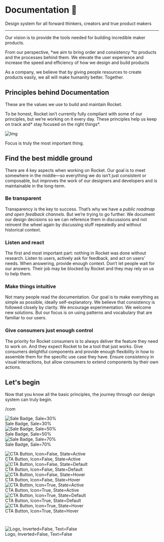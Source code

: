 
# Documentation 🚀

Design system for all forward thinkers, creators and true product makers

---

Our vision is to provide the tools needed for building incredible maker products.

From our perspective, *we aim to bring order and consistency *to products and the processes behind them. We elevate the user experience and increase the speed and efficiency of how we design and build products

As a company, we believe that by giving people resources to create products easily, we all will make humanity better. Together.

## Principles behind Documentation

These are the values we use to build and maintain Rocket.

To be honest, Rocket isn’t currently fully compliant with some of our principles, but we’re working on it every day. These principles help us keep on track and* stay focused on the right things*.

![Img](https://studio-assets.supernova.io/design-systems/14533/9289758a-6300-472a-bbc6-a57098081abf.jpeg?Expires=1990828800&Policy=eyJTdGF0ZW1lbnQiOlt7IlJlc291cmNlIjoiaHR0cHM6Ly9zdHVkaW8tYXNzZXRzLnN1cGVybm92YS5pby9kZXNpZ24tc3lzdGVtcy8xNDUzMy85Mjg5NzU4YS02MzAwLTQ3MmEtYmJjNi1hNTcwOTgwODFhYmYuanBlZyIsIkNvbmRpdGlvbiI6eyJEYXRlTGVzc1RoYW4iOnsiQVdTOkVwb2NoVGltZSI6MTk5MDgyODgwMH19fV19&Signature=E9DL6D-ZtS~4qaH18y5tnHC4gtpQUzZb85NmDFMuezn~MaWHPSumzBv6tXkxGqSgGyKh~9FaYnbfHkcJhU~4F~jdbuY70gbRxUpvnBtyCpz8o0mci-d2A9WoIZ3RGl11izD3c2WMfUaKhSaFlUw8cTGP-9vrqeUi58O2P4zYT9eAeyvOIFzQXgIgljhxiB9mIVU5a4j1vDL8ntJpagEZukKRskOgMrrB4LNQ-nRsvXFF7W5C5EkdoZPZf4jFxcQu2Yj6M9-bqNBXubYMsYYhEXqvqUOAnYVaE59E5PSSe43HKv2gp1ajSJ3ttHtTtCITO8Vyfh1FoTl03Z18ki8iZg__&Key-Pair-Id=APKAJGK34LCCAUR7N6LA)

Focus is truly the most important thing.

## Find the best middle ground

There are 4 key aspects when working on Rocket. Our goal is to meet somewhere in the middle—so everything we do isn’t just consistent or composable, but improves the work of our designers and developers and is maintainable in the long-term.

### Be transparent

Transparency is the key to success. That’s why we have a *public roadmap and open feedback channels*. But we’re trying to go further. We document our design decisions so we can reference them in discussions and not reinvent the wheel again by discussing stuff repeatedly and without historical context.

### Listen and react

The first and most important part: nothing in Rocket was done without research. Listen to users, actively ask for feedback, and act on users’ needs. When answering, provide enough context. Don’t let people wait for our answers. Their job may be blocked by Rocket and they may rely on us to help them.

### Make things intuitive

Not many people read the documentation. Our goal is to make everything as simple as possible, ideally self-explanatory. We believe that consistency is followed closely by clarity. We encourage experimentation. We welcome new solutions. But our focus is on using patterns and vocabulary that are familiar to our users.

### Give consumers just enough control

The priority for Rocket consumers is to always deliver the feature they need to work on. And they expect Rocket to be a tool that just works. Give consumers delightful components and provide enough flexibility in how to assemble them for the specific use case they have. Ensure consistency in visual interactions, but allow consumers to extend components by their own actions.

## Let's begin

Now that you know all the basic principles, the journey through our design system can truly begin.

/com

  
![Sale Badge, Sale=30%](https://studio-assets.supernova.io/design-systems/14533/136e307d-dac3-45b9-abf5-ff2c54543423.png?Expires=1990828800&Policy=eyJTdGF0ZW1lbnQiOlt7IlJlc291cmNlIjoiaHR0cHM6Ly9zdHVkaW8tYXNzZXRzLnN1cGVybm92YS5pby9kZXNpZ24tc3lzdGVtcy8xNDUzMy8xMzZlMzA3ZC1kYWMzLTQ1YjktYWJmNS1mZjJjNTQ1NDM0MjMucG5nIiwiQ29uZGl0aW9uIjp7IkRhdGVMZXNzVGhhbiI6eyJBV1M6RXBvY2hUaW1lIjoxOTkwODI4ODAwfX19XX0_&Signature=eNg26nqCqX-ewy9IVvQop0ktlKte~TjPkIVwzedlYpYzXI~oI0Bfys2xyNywzFqbNEWT7Wmj5Db37Ltq9eTnvymKg9dJnXphoOgqmZBT6qKjRH-idsIOxlFn~B3Mx2X0bQQEN8YeC0ISb45i1IEN7BLHr2a3qujgJ-knPWo4~LXPCz5iYaD8OJY7iv2fZvHXiM3rCbr1F93zJjO~4tFYxwFUMg6P2qRMN-t9mg27ffoN6C1MBdViUT36nCwUftA6toc8al719~u27uloUbeNzmL88EnWlaQKDNcyvVUOVLXuxNBVjVeUOjK0yw7Hpq6sJxhS2jZDlOzxEbJE4xqicA__&Key-Pair-Id=APKAJGK34LCCAUR7N6LA)  
Sale Badge, Sale=30%  
![Sale Badge, Sale=50%](https://studio-assets.supernova.io/design-systems/14533/d52c367e-881a-4457-a820-7205f5942ec5.png?Expires=1990828800&Policy=eyJTdGF0ZW1lbnQiOlt7IlJlc291cmNlIjoiaHR0cHM6Ly9zdHVkaW8tYXNzZXRzLnN1cGVybm92YS5pby9kZXNpZ24tc3lzdGVtcy8xNDUzMy9kNTJjMzY3ZS04ODFhLTQ0NTctYTgyMC03MjA1ZjU5NDJlYzUucG5nIiwiQ29uZGl0aW9uIjp7IkRhdGVMZXNzVGhhbiI6eyJBV1M6RXBvY2hUaW1lIjoxOTkwODI4ODAwfX19XX0_&Signature=XEY5Fc1qwUffkpAuoPAOH1u4YuRD9FKLevvnY9qX8FWf97AXm39WZNXy1xIUP9EfHCfUFjPEsAnlHHBU8hiNfa9J~nlZ4xYkOBzdL~UgAF79KBa931zu8Sd9T9Q81mpRDuTzJhPl6D69EhsquZpbDQafOu076vnMf6oTBUmLfosjKLWRH4rWesLud~blZGsJRDR3Pb941SYd0bQeiuvG1ocBPO6lXv6P0M9~G0ac3GLsWUZvqnx4TT9SCHnmUw-HRyZL1pGzKPjaiOOsjZaRiyIawqefZ6razhV9PmAX~LreBVlgZDUSucgfrRNXu5pKl-zm~tnONsntyY01GUcjpw__&Key-Pair-Id=APKAJGK34LCCAUR7N6LA)  
Sale Badge, Sale=50%  
![Sale Badge, Sale=70%](https://studio-assets.supernova.io/design-systems/14533/5b7133fc-764b-4f8a-b1c6-f9070e697c68.png?Expires=1990828800&Policy=eyJTdGF0ZW1lbnQiOlt7IlJlc291cmNlIjoiaHR0cHM6Ly9zdHVkaW8tYXNzZXRzLnN1cGVybm92YS5pby9kZXNpZ24tc3lzdGVtcy8xNDUzMy81YjcxMzNmYy03NjRiLTRmOGEtYjFjNi1mOTA3MGU2OTdjNjgucG5nIiwiQ29uZGl0aW9uIjp7IkRhdGVMZXNzVGhhbiI6eyJBV1M6RXBvY2hUaW1lIjoxOTkwODI4ODAwfX19XX0_&Signature=Ta1Tu~q3h7lYe5aSICrF66qvf7Q2RER5Pagm9aS3o7Bn2XdXL7VITbPzTtytjStp4Z2bCta9oPKJPvj8cpAVbbileB00jVA2DXCl8V5gQgdV7cv3Q4a1b3bDv7MQYXh04dilIOAqcE-wFBbhxxOcMpsSrMb1R61T0nwg~iBalBAMs8BVttfoaTvludKL2xKoOTVHSDNwNTkL~8l62pbjG~aH3k78v3huEJ7R1BPPxDH2YYCSY5s9y8qDu1ELXqNysPz7SdrPJf3vKY9FuSsCRw9Fsbxrz9ezuXuUl1gTwVu6PhKrVOIXu50lV3Kldwg9KwtB2ikNAEeKeJGGWQErzg__&Key-Pair-Id=APKAJGK34LCCAUR7N6LA)  
Sale Badge, Sale=70%  


  
![CTA Button, Icon=False, State=Active](https://studio-assets.supernova.io/design-systems/14533/b5d4bac3-4f85-4e9f-a121-74ec6214013e.png?Expires=1990828800&Policy=eyJTdGF0ZW1lbnQiOlt7IlJlc291cmNlIjoiaHR0cHM6Ly9zdHVkaW8tYXNzZXRzLnN1cGVybm92YS5pby9kZXNpZ24tc3lzdGVtcy8xNDUzMy9iNWQ0YmFjMy00Zjg1LTRlOWYtYTEyMS03NGVjNjIxNDAxM2UucG5nIiwiQ29uZGl0aW9uIjp7IkRhdGVMZXNzVGhhbiI6eyJBV1M6RXBvY2hUaW1lIjoxOTkwODI4ODAwfX19XX0_&Signature=M3-Z6MCqiNYdEKlhR65ALD4ZD5txHeoTFx9aFbEMUB1X~ASXVZdtX-f8ohVOJtfdVCs-C5HTNU7aVECV6yIurZ4630Zr-qUWj6z4pQKGRAPW0u7NSCCc2rS5jURw8RtAYRLRFhhN0Ok~JiRLH0cwL208uk0PZzNUyaAOp3P~oL2cW5xMMF2mtdGAez1lSUaBxWNGC6lgcPCU6Yn7GZCGe6QUoC~Mj12JqgAAxidFdZDX54L6IFYYZusMK4UN8rNukpZw-rI3xAo8YWUOYhELFDVQGLuR4~QR21VL1aHsPNf834IMmyHXhEKrPBBVsSMWDTFSfoKEaET1pDjRl~TTXA__&Key-Pair-Id=APKAJGK34LCCAUR7N6LA)  
CTA Button, Icon=False, State=Active  
![CTA Button, Icon=False, State=Default](https://studio-assets.supernova.io/design-systems/14533/7cc360f1-232d-4a09-937f-5ff14ba27d8b.png?Expires=1990828800&Policy=eyJTdGF0ZW1lbnQiOlt7IlJlc291cmNlIjoiaHR0cHM6Ly9zdHVkaW8tYXNzZXRzLnN1cGVybm92YS5pby9kZXNpZ24tc3lzdGVtcy8xNDUzMy83Y2MzNjBmMS0yMzJkLTRhMDktOTM3Zi01ZmYxNGJhMjdkOGIucG5nIiwiQ29uZGl0aW9uIjp7IkRhdGVMZXNzVGhhbiI6eyJBV1M6RXBvY2hUaW1lIjoxOTkwODI4ODAwfX19XX0_&Signature=ilPl7ImEHmwt00u5Nmdg2Z6bxX4fJQZMo9YgNFI0VRZirQlVkUy6LMG59E92i9QkOj8JeV1KMC2W28NgQjyFpHX2dRwE7EaIhNMG6zK7tyEISu0mGNbCZiB424ppscQXxq5HsKtl1NBa98ZdfPy0fe2YT7CPT00SWW5lrcd4TvoE6XCIELkXhIWWCNCPzKv39esQAz8rBQFpBeeLBpjA9ta2zYpgb9OTnDFRjz-fBpEkpxsqiLjZmR1w-GW-hmtqGs~2WAdPxpL8DTOmcDiOC1DyZrvlA8Gem15IMLnSw-UacW3bgO1Zi0wvGpDt8WQE9Vc1JPrS9sjYncV1uXGHog__&Key-Pair-Id=APKAJGK34LCCAUR7N6LA)  
CTA Button, Icon=False, State=Default  
![CTA Button, Icon=False, State=Hover](https://studio-assets.supernova.io/design-systems/14533/6e78bea9-8e7b-4cef-b6d3-322d1d93b09b.png?Expires=1990828800&Policy=eyJTdGF0ZW1lbnQiOlt7IlJlc291cmNlIjoiaHR0cHM6Ly9zdHVkaW8tYXNzZXRzLnN1cGVybm92YS5pby9kZXNpZ24tc3lzdGVtcy8xNDUzMy82ZTc4YmVhOS04ZTdiLTRjZWYtYjZkMy0zMjJkMWQ5M2IwOWIucG5nIiwiQ29uZGl0aW9uIjp7IkRhdGVMZXNzVGhhbiI6eyJBV1M6RXBvY2hUaW1lIjoxOTkwODI4ODAwfX19XX0_&Signature=lK~f9NKCJYigbLqlPcdvvzq8iJitErU3HS3GIDPnz7xI5S~KGsESFTZL9F2sNexofOVTjmuoJWxeNCPMHPv9hN2Tu8Tm7WAt3m-InF06O5ctnpnX4q-X2EwzA7FfiCeii7HCftqG0NdV5Mz8oFIng-ub7umfH4xb7Hzyjv6PMbXHjN3uR9IrYzntsHDbAJb4wf71TZ~YI7qfeZllfPTPBS-w19lOte~4V~J730V4Ukm4VBuN7u9xSDtpOJJBqEhyCLGxfCUwDilwXYxPonKkaLczJEWi9idlAv-Za-XAnMosWPeGLkfZzjWiRk6s1PzDaB3x0qPsBPDHfInLQJBKXw__&Key-Pair-Id=APKAJGK34LCCAUR7N6LA)  
CTA Button, Icon=False, State=Hover  
![CTA Button, Icon=True, State=Active](https://studio-assets.supernova.io/design-systems/14533/cc9648e5-9657-42b2-807c-1535425081b4.png?Expires=1990828800&Policy=eyJTdGF0ZW1lbnQiOlt7IlJlc291cmNlIjoiaHR0cHM6Ly9zdHVkaW8tYXNzZXRzLnN1cGVybm92YS5pby9kZXNpZ24tc3lzdGVtcy8xNDUzMy9jYzk2NDhlNS05NjU3LTQyYjItODA3Yy0xNTM1NDI1MDgxYjQucG5nIiwiQ29uZGl0aW9uIjp7IkRhdGVMZXNzVGhhbiI6eyJBV1M6RXBvY2hUaW1lIjoxOTkwODI4ODAwfX19XX0_&Signature=beW1XsIz2QpBKP5u82JBmmufR7oNGUUV9zBGPE7z0cntA5iieWoXIaa9k~FaEY~2Ort8ff-iGXrAAuT4qveNc2~wYpaBTbmi8U8uI4FnwS-n35ilYA1oUZRtkI87NII7gz2t0DKiqYmSCHeX-uemKpXAiV28OurFLDWVASauusEjAnWWiNgajWxQwN3WC72N06-fwwdan-cTg0FhnFlOzNmt0ixvEh-BKgfqxdTbXUTh4TxT-w6FoAD93dYMNDwFV2ZgVJg7ja5eUCutL7DwU8vsFJkSUN4UmWX9ksapwoavxXs9KSbxIrQZeG9gYWc2l3gBkcppnSUKUKdJz3raEA__&Key-Pair-Id=APKAJGK34LCCAUR7N6LA)  
CTA Button, Icon=True, State=Active  
![CTA Button, Icon=True, State=Default](https://studio-assets.supernova.io/design-systems/14533/30b0c30b-68e7-4f4e-a73a-b7589548953a.png?Expires=1990828800&Policy=eyJTdGF0ZW1lbnQiOlt7IlJlc291cmNlIjoiaHR0cHM6Ly9zdHVkaW8tYXNzZXRzLnN1cGVybm92YS5pby9kZXNpZ24tc3lzdGVtcy8xNDUzMy8zMGIwYzMwYi02OGU3LTRmNGUtYTczYS1iNzU4OTU0ODk1M2EucG5nIiwiQ29uZGl0aW9uIjp7IkRhdGVMZXNzVGhhbiI6eyJBV1M6RXBvY2hUaW1lIjoxOTkwODI4ODAwfX19XX0_&Signature=Ub7zsBEUPrCEQIxrI2SzY0N3ZqIV9sOtCi3Ck1QADVMlmqtzwwo00pGwzjt5Em0NTNm1Nti0rHboI01STowV29cR4d8jYkd0PIreieivs6yx3PJb~wa3LRDrBOPMLQ-zFk67WrU-ZaJC8GREsVmGpGnmuqhx~7~xYmrubovXZ7iIqlMx8zfsprzNQMxW1hsP6GTnnW9uQJrLqx4dAZcIYHn9O-dKrmW3okxmwOw3X1ut5wwIrGsHn~d1cyqmGBzAtdFIra5ZerwJm9HuETH2qLvQOFvzupf~bJKZXseJhCTZYSYX4UdU6IxMessRy8Q7bHcZG~-5Qwnp2sYIzGcb2w__&Key-Pair-Id=APKAJGK34LCCAUR7N6LA)  
CTA Button, Icon=True, State=Default  
![CTA Button, Icon=True, State=Hover](https://studio-assets.supernova.io/design-systems/14533/b5fe7a31-e6c6-4b99-baca-be213807f526.png?Expires=1990828800&Policy=eyJTdGF0ZW1lbnQiOlt7IlJlc291cmNlIjoiaHR0cHM6Ly9zdHVkaW8tYXNzZXRzLnN1cGVybm92YS5pby9kZXNpZ24tc3lzdGVtcy8xNDUzMy9iNWZlN2EzMS1lNmM2LTRiOTktYmFjYS1iZTIxMzgwN2Y1MjYucG5nIiwiQ29uZGl0aW9uIjp7IkRhdGVMZXNzVGhhbiI6eyJBV1M6RXBvY2hUaW1lIjoxOTkwODI4ODAwfX19XX0_&Signature=a8Ts-PzMCa6qv0WBX5CJPOeHl1cn8I2aOkTweRl1eP-abi1ZRPvy2rwVHoxciNj-7QyMnvaNi97RN7JA81mnGfdN93kyUCvMSGiEaipCR4VVEDb7GEuV9aRs6v4egEltlQU~8iGp4XCiV2FJJsh0JFKBAawCqWcbi9Vik0c8fcyCyB3K4ca~ztna4qRgjLImH6abgjsLIael5mRdL8WNsLx9CC-hwvjQCCiQhM9w8k77y8eiWYQ5Tt~yEe4FpAKx7NX2513jEjPdzCrRA0dvIgUPX2GF5R3tlLlZoA3G9JggACNk~6Ds3pK0m0UkAF~MaZVA4nOoF5duGDj9W3EbBg__&Key-Pair-Id=APKAJGK34LCCAUR7N6LA)  
CTA Button, Icon=True, State=Hover  


```javascript  
  
```

  
![Logo, Inverted=False, Text=False](https://studio-assets.supernova.io/design-systems/14533/10128fc6-7800-44df-881b-0d43a92d049b.png?Expires=1990828800&Policy=eyJTdGF0ZW1lbnQiOlt7IlJlc291cmNlIjoiaHR0cHM6Ly9zdHVkaW8tYXNzZXRzLnN1cGVybm92YS5pby9kZXNpZ24tc3lzdGVtcy8xNDUzMy8xMDEyOGZjNi03ODAwLTQ0ZGYtODgxYi0wZDQzYTkyZDA0OWIucG5nIiwiQ29uZGl0aW9uIjp7IkRhdGVMZXNzVGhhbiI6eyJBV1M6RXBvY2hUaW1lIjoxOTkwODI4ODAwfX19XX0_&Signature=C~cQUs8LZbpRn5Wd8iJyRkpgWtQpcF30iTq6lemRtk01tA16D5nNrbdHrhl4kmNUZtP6UwowPzVdW1-ocVUz0gEJimFzTPD-ULwka7Y~h2qQPXqe-9sJxhLzXpkqfLhSM7TEBUu1LCRTnqBQx-WFPgoNPjYbmytlFBjo14yKXysOggWN92a8QO7tE5DwpXIv7hF-C9~q6es0gIuc1jnvDX~IshR2zINhGwxGKxbXcDmQEc7a3LJpIBXPqVIP9p5HUUDSJLXBdNfEQaA0dbJMMVSxF~wYX0CDFZ4uCixX9hgWR~meSd6nUlsStp~xfBjKYn9KTjLAw~hmwcfrK2Lv3Q__&Key-Pair-Id=APKAJGK34LCCAUR7N6LA)  
Logo, Inverted=False, Text=False  


  
  
